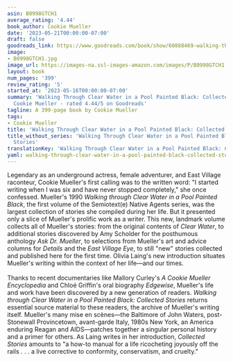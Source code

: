 ```yaml
---
asin: B0998GTCH1
average_rating: '4.44'
book_author: Cookie Mueller
date: '2023-05-21T00:00:00-07:00'
draft: false
goodreads_link: https://www.goodreads.com/book/show/60888469-walking-through-clear-water-in-a-pool-painted-black
image:
- B0998GTCH1.jpg
image_url: https://images-na.ssl-images-amazon.com/images/P/B0998GTCH1.01._SCLZZZZZZZ.jpg
layout: book
num_pages: '399'
review_rating: '5'
started_at: '2023-05-16T00:00:00-07:00'
summary: 'Walking Through Clear Water in a Pool Painted Black: Collected Stories by
  Cookie Mueller - rated 4.44/5 on Goodreads'
tagline: A 399-page book by Cookie Mueller
tags:
- Cookie Mueller
title: 'Walking Through Clear Water in a Pool Painted Black: Collected Stories'
title_without_series: 'Walking Through Clear Water in a Pool Painted Black: Collected
  Stories'
translationKey: 'Walking Through Clear Water in a Pool Painted Black: Collected Stories'
yaml: walking-through-clear-water-in-a-pool-painted-black-collected-stories
---
```


Legendary as an underground actress, female adventurer, and East Village raconteur, Cookie Mueller's first calling was to the written word: "I started writing when I was six and have never stopped completely," she once confessed. Mueller's 1990 <i>Walking through Clear Water in a Pool Painted Black</i>, the first volume of the Semiotext(e) Native Agents series, was the largest collection of stories she compiled during her life. But it presented only a slice of Mueller's prolific work as a writer. This new, landmark volume collects all of Mueller's stories: from the original contents of <i>Clear Water</i>, to additional stories discovered by Amy Scholder for the posthumous anthology <i>Ask Dr. Mueller</i>, to selections from Mueller's art and advice columns for <i>Details</i> and the <i>East Village Eye</i>, to still "new" stories collected and published here for the first time. Olivia Laing's new introduction situates Mueller's writing within the context of her life—and our times.<br /> <br />Thanks to recent documentaries like Mallory Curley's <i>A Cookie Mueller Encyclopedia</i> and Chloé Griffin's oral biography <i>Edgewise</i>, Mueller's life and work have been discovered by a new generation of readers. <i>Walking through Clear Water in a Pool Painted Black: Collected Stories</i> returns essential source material to these readers, the archive of Mueller's writing itself. Mueller's many mise en scènes—the Baltimore of John Waters, post-Stonewall Provincetown, avant-garde Italy, 1980s New York, an America enduring Reagan and AIDS—patches together a singular personal history and a primer for others. As Laing writes in her introduction, <i>Collected Stories</i> amounts to "a how-to manual for a life ricocheting joyously off the rails . . . a live corrective to conformity, conservatism, and cruelty."